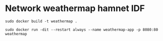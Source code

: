 # Network weathermap hamnet IDF

`sudo docker build -t weathermap .`

`sudo docker run -dit --restart always --name weathermap-app -p 8080:80 weathermap`